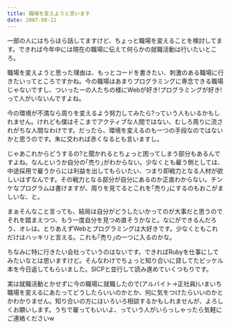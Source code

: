 ```yaml
---
title: 職場を変えようと思います
date: 2007-08-22
---
```

一部の人にはちらほら話してますけど、ちょっと職場を変えることを検討してます。できれば今年中には現在の職場に伝えて何らかの就職活動は行いたいところ。

職場を変えようと思った理由は、もっとコードを書きたい、刺激のある職場に行きたいってところですかね。今の職場はあまりプログラミングに専念できる職場じゃないですし、ついったーの人たちの様にWebが好き!プログラミングが好き!って人がいないんですよね。

今の環境が不満なら周りを変えるよう努力してみたら?っていう人もいるかもしれません。けれども僕はそこまでアクティブな人間ではない、むしろ周りに流されがちな人間なわけです。だったら、環境を変えるのも一つの手段なのではないかと思うのです。朱に交われば赤くなるとも言いますし。

じゃあこれからどうするの?と聞かれるとちょっと困ってしまう部分もあるんですよね。なんというか自分の｢売り｣がわからない。少なくとも雇う側としては、中途採用で雇うからには利益を出してもらいたい、つまり即戦力となる人材が欲しいはずなんです。その戦力となる部分が自分にあるのか正直わからない。チンケなプログラムは書けますが、周りを見てるとこれを｢売り｣にするのもおこがましいな、と。

まぁそんなこと言っても、結局は自分がどうしたいかってのが大事だと思うのでそれを踏まえつつ、もう一度自分を見つめ直そうかなと。なにができるんだろう、オレは。とりあえずWebとプログラミングは大好きです。少なくともこれだけはハッキリと言える。これも｢売り｣の一つに入るのかな。

ちなみに特に行きたい会社っていうのはないです。できればRubyを仕事にしてみたいなとは思いますけど。そんなわけでちょっと知り合いに貸してたピッケル本を今日返してもらいました。SICPと並行して読み進めていくつもりです。

実は就職活動とかせずに今の職場に就職したので(アルバイト-&gt;正社員)いまいち職場を変えるにあたってどうしたらいいのかとか、何に気をつけたらいいのかとかわかりません。知り合いの方にはいろいろ相談するかもしれませんが、よろしくお願いします。うちで雇ってもいいよ、っていう人がいらっしゃったら気軽にご連絡くださいw